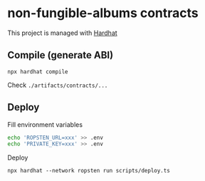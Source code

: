 # non-fungible-albums contracts

This project is managed with [Hardhat](https://hardhat.org/)

## Compile (generate ABI)

```
npx hardhat compile
```

Check `./artifacts/contracts/...`

## Deploy

Fill environment variables
```bash
echo 'ROPSTEN_URL=xxx' >> .env
echo 'PRIVATE_KEY=xxx' >> .env
```

Deploy
```
npx hardhat --network ropsten run scripts/deploy.ts
```
